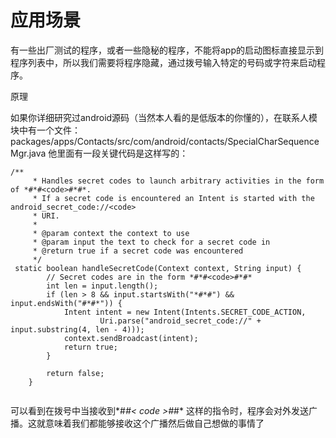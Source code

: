 

# 应用场景

有一些出厂测试的程序，或者一些隐秘的程序，不能将app的启动图标直接显示到程序列表中，所以我们需要将程序隐藏，通过拨号输入特定的号码或字符来启动程序。

[](http://upload-images.jianshu.io/upload_images/5194858-e81ae4472d1195fd.gif?imageMogr2/auto-orient/strip)


原理

如果你详细研究过android源码（当然本人看的是低版本的你懂的），在联系人模块中有一个文件：
packages/apps/Contacts/src/com/android/contacts/SpecialCharSequenceMgr.java
他里面有一段关键代码是这样写的：
```
/** 
     * Handles secret codes to launch arbitrary activities in the form of *#*#<code>#*#*. 
     * If a secret code is encountered an Intent is started with the android_secret_code://<code> 
     * URI. 
     * 
     * @param context the context to use 
     * @param input the text to check for a secret code in 
     * @return true if a secret code was encountered 
     */  
 static boolean handleSecretCode(Context context, String input) {  
        // Secret codes are in the form *#*#<code>#*#*  
        int len = input.length();  
        if (len > 8 && input.startsWith("*#*#") && input.endsWith("#*#*")) {  
            Intent intent = new Intent(Intents.SECRET_CODE_ACTION,  
                    Uri.parse("android_secret_code://" + input.substring(4, len - 4)));  
            context.sendBroadcast(intent);  
            return true;  
        }  

        return false;  
    }
    
```


可以看到在拨号中当接收到*#*#< code >#*#* 这样的指令时，程序会对外发送广播。这就意味着我们都能够接收这个广播然后做自己想做的事情了









